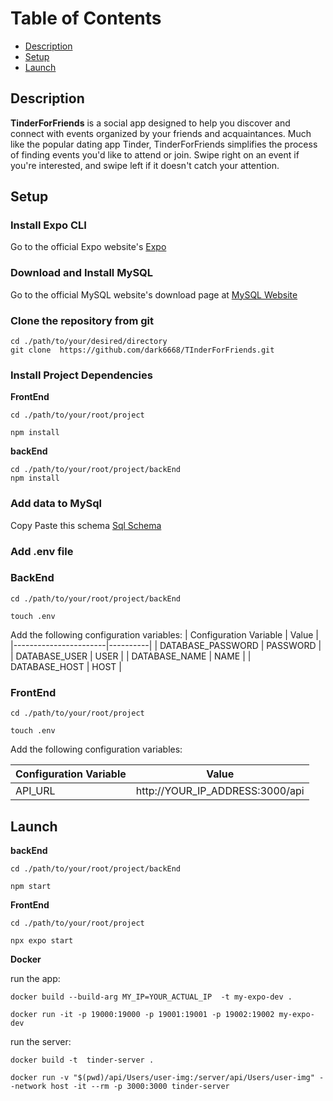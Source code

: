 # Table of Contents
- [Description](#description)
- [Setup](#setup)
- [Launch](#launch)
## Description

**TinderForFriends**  is a social app designed to help you discover and connect with events organized by your friends and acquaintances. Much like the popular dating app Tinder, TinderForFriends simplifies the process of finding events you'd like to attend or join. Swipe right on an event if you're interested, and swipe left if it doesn't catch your attention.

## Setup 
### Install Expo CLI
 Go to the official Expo website's [Expo ](https://docs.expo.dev/get-started/installation/)

###   Download and Install MySQL
 Go to the official MySQL website's download page at   [MySQL Website](https://dev.mysql.com/downloads/mysql/)

###  Clone the repository from git
    cd ./path/to/your/desired/directory
    git clone  https://github.com/dark6668/TInderForFriends.git

###   Install Project Dependencies 

**FrontEnd** 

    cd ./path/to/your/root/project

    npm install

**backEnd**

    cd ./path/to/your/root/project/backEnd
    npm install


###   Add data to MySql
Copy Paste this schema [Sql Schema](./backEnd/schema.sql)

###   Add .env file
    
### BackEnd
    cd ./path/to/your/root/project/backEnd 
    
    touch .env

Add the following configuration variables: 
| Configuration Variable | Value   |
|-----------------------|----------|
| DATABASE_PASSWORD     | PASSWORD |
| DATABASE_USER         | USER     |
| DATABASE_NAME         | NAME     |
| DATABASE_HOST         | HOST     |

### FrontEnd
    cd ./path/to/your/root/project
    
    touch .env

Add the following configuration variables: 

| Configuration Variable | Value|
|----------------------- |------|
| API_URL                |  http://YOUR_IP_ADDRESS:3000/api|


## Launch

**backEnd**

    cd ./path/to/your/root/project/backEnd 

    npm start

**FrontEnd**
    
    cd ./path/to/your/root/project

    npx expo start

**Docker**

run the app:

    docker build --build-arg MY_IP=YOUR_ACTUAL_IP  -t my-expo-dev .  

    docker run -it -p 19000:19000 -p 19001:19001 -p 19002:19002 my-expo-dev 


run the server: 

    docker build -t  tinder-server .

    docker run -v "$(pwd)/api/Users/user-img:/server/api/Users/user-img" --network host -it --rm -p 3000:3000 tinder-server